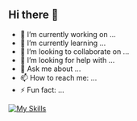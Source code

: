 ## Hi there 👋

<!-- **layalarosa/layalarosa** is a ✨ _special_ ✨ repository because its `README.md` (this file) appears on your GitHub profile. -->

- 🔭 I’m currently working on ...
- 🌱 I’m currently learning ...
- 👯 I’m looking to collaborate on ...
- 🤔 I’m looking for help with ...
- 💬 Ask me about ...
- 📫 How to reach me: ...
- ⚡ Fun fact: ...

[![My Skills](https://skillicons.dev/icons?i=js,html,css,bootstrap,angular,typescript,azure,cs,bitbucket,github)](https://skillicons.dev)

